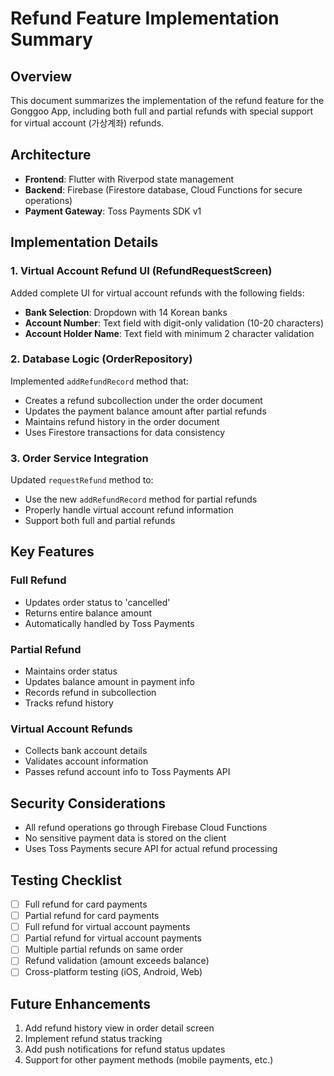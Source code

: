 # Refund Feature Implementation Summary

## Overview
This document summarizes the implementation of the refund feature for the Gonggoo App, including both full and partial refunds with special support for virtual account (가상계좌) refunds.

## Architecture
- **Frontend**: Flutter with Riverpod state management
- **Backend**: Firebase (Firestore database, Cloud Functions for secure operations)  
- **Payment Gateway**: Toss Payments SDK v1

## Implementation Details

### 1. Virtual Account Refund UI (RefundRequestScreen)
Added complete UI for virtual account refunds with the following fields:
- **Bank Selection**: Dropdown with 14 Korean banks
- **Account Number**: Text field with digit-only validation (10-20 characters)
- **Account Holder Name**: Text field with minimum 2 character validation

### 2. Database Logic (OrderRepository)
Implemented `addRefundRecord` method that:
- Creates a refund subcollection under the order document
- Updates the payment balance amount after partial refunds
- Maintains refund history in the order document
- Uses Firestore transactions for data consistency

### 3. Order Service Integration
Updated `requestRefund` method to:
- Use the new `addRefundRecord` method for partial refunds
- Properly handle virtual account refund information
- Support both full and partial refunds

## Key Features

### Full Refund
- Updates order status to 'cancelled'
- Returns entire balance amount
- Automatically handled by Toss Payments

### Partial Refund
- Maintains order status
- Updates balance amount in payment info
- Records refund in subcollection
- Tracks refund history

### Virtual Account Refunds
- Collects bank account details
- Validates account information
- Passes refund account info to Toss Payments API

## Security Considerations
- All refund operations go through Firebase Cloud Functions
- No sensitive payment data is stored on the client
- Uses Toss Payments secure API for actual refund processing

## Testing Checklist
- [ ] Full refund for card payments
- [ ] Partial refund for card payments  
- [ ] Full refund for virtual account payments
- [ ] Partial refund for virtual account payments
- [ ] Multiple partial refunds on same order
- [ ] Refund validation (amount exceeds balance)
- [ ] Cross-platform testing (iOS, Android, Web)

## Future Enhancements
1. Add refund history view in order detail screen
2. Implement refund status tracking
3. Add push notifications for refund status updates
4. Support for other payment methods (mobile payments, etc.) 